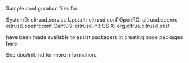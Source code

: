 Sample configuration files for:

SystemD: citrusd.service
Upstart: citrusd.conf
OpenRC:  citrusd.openrc
         citrusd.openrcconf
CentOS:  citrusd.init
OS X:    org.citrus.citrusd.plist

have been made available to assist packagers in creating node packages here.

See doc/init.md for more information.
